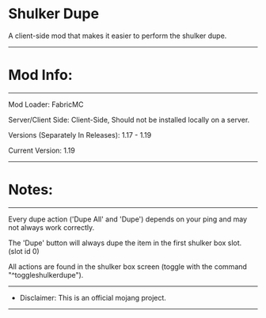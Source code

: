 # Shulker Dupe
A client-side mod that makes it easier to perform the shulker dupe.

---
# Mod Info:

---

Mod Loader: FabricMC

Server/Client Side: Client-Side, Should not be installed locally on a server.

Versions (Separately In Releases): 1.17 - 1.19

Current Version: 1.19

---
# Notes:

---

Every dupe action ('Dupe All' and 'Dupe') depends on your ping and may not always work correctly.

The 'Dupe' button will always dupe the item in the first shulker box slot. (slot id 0)

All actions are found in the shulker box screen (toggle with the command "^toggleshulkerdupe").

---
- Disclaimer: This is an official mojang project.
---
